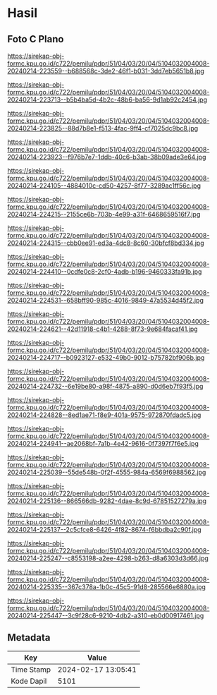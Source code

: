 # Hasil

## Foto C Plano

https://sirekap-obj-formc.kpu.go.id/c722/pemilu/pdpr/51/04/03/20/04/5104032004008-20240214-223559--b688568c-3de2-46f1-b031-3dd7eb5651b8.jpg

https://sirekap-obj-formc.kpu.go.id/c722/pemilu/pdpr/51/04/03/20/04/5104032004008-20240214-223713--b5b4ba5d-4b2c-48b6-ba56-9d1ab92c2454.jpg

https://sirekap-obj-formc.kpu.go.id/c722/pemilu/pdpr/51/04/03/20/04/5104032004008-20240214-223825--88d7b8e1-f513-4fac-9ff4-cf7025dc9bc8.jpg

https://sirekap-obj-formc.kpu.go.id/c722/pemilu/pdpr/51/04/03/20/04/5104032004008-20240214-223923--f976b7e7-1ddb-40c6-b3ab-38b09ade3e64.jpg

https://sirekap-obj-formc.kpu.go.id/c722/pemilu/pdpr/51/04/03/20/04/5104032004008-20240214-224105--4884010c-cd50-4257-8f77-3289ac1ff56c.jpg

https://sirekap-obj-formc.kpu.go.id/c722/pemilu/pdpr/51/04/03/20/04/5104032004008-20240214-224215--2155ce6b-703b-4e99-a31f-6468659516f7.jpg

https://sirekap-obj-formc.kpu.go.id/c722/pemilu/pdpr/51/04/03/20/04/5104032004008-20240214-224315--cbb0ee91-ed3a-4dc8-8c60-30bfcf8bd334.jpg

https://sirekap-obj-formc.kpu.go.id/c722/pemilu/pdpr/51/04/03/20/04/5104032004008-20240214-224410--0cdfe0c8-2cf0-4adb-b196-9460333fa91b.jpg

https://sirekap-obj-formc.kpu.go.id/c722/pemilu/pdpr/51/04/03/20/04/5104032004008-20240214-224531--658bff90-985c-4016-9849-47a5534d45f2.jpg

https://sirekap-obj-formc.kpu.go.id/c722/pemilu/pdpr/51/04/03/20/04/5104032004008-20240214-224621--42d11918-c4b1-4288-8f73-9e684facaf41.jpg

https://sirekap-obj-formc.kpu.go.id/c722/pemilu/pdpr/51/04/03/20/04/5104032004008-20240214-224717--b0923127-e532-49b0-9012-b75782bf906b.jpg

https://sirekap-obj-formc.kpu.go.id/c722/pemilu/pdpr/51/04/03/20/04/5104032004008-20240214-224732--6e19be80-a98f-4875-a890-d0d6eb7f93f5.jpg

https://sirekap-obj-formc.kpu.go.id/c722/pemilu/pdpr/51/04/03/20/04/5104032004008-20240214-224828--8ed1ae71-f8e9-401a-9575-972870fdadc5.jpg

https://sirekap-obj-formc.kpu.go.id/c722/pemilu/pdpr/51/04/03/20/04/5104032004008-20240214-224941--ae2068bf-7a1b-4e42-9616-0f7397f7f6e5.jpg

https://sirekap-obj-formc.kpu.go.id/c722/pemilu/pdpr/51/04/03/20/04/5104032004008-20240214-225039--55de548b-0f2f-4555-984a-6569f6988562.jpg

https://sirekap-obj-formc.kpu.go.id/c722/pemilu/pdpr/51/04/03/20/04/5104032004008-20240214-225136--866566db-9282-4dae-8c9d-67851527279a.jpg

https://sirekap-obj-formc.kpu.go.id/c722/pemilu/pdpr/51/04/03/20/04/5104032004008-20240214-225137--2c5cfce8-6426-4f82-8674-f6bbdba2c90f.jpg

https://sirekap-obj-formc.kpu.go.id/c722/pemilu/pdpr/51/04/03/20/04/5104032004008-20240214-225247--c8553198-a2ee-4298-b263-d8a6303d3d66.jpg

https://sirekap-obj-formc.kpu.go.id/c722/pemilu/pdpr/51/04/03/20/04/5104032004008-20240214-225335--367c378a-1b0c-45c5-91d8-285566e6880a.jpg

https://sirekap-obj-formc.kpu.go.id/c722/pemilu/pdpr/51/04/03/20/04/5104032004008-20240214-225447--3c9f28c6-9210-4db2-a310-eb0d00917461.jpg


## Metadata

| Key        | Value               |
| ---------- | ------------------- |
| Time Stamp | 2024-02-17 13:05:41 |
| Kode Dapil | 5101                |



